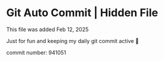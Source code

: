 # Git Auto Commit | Hidden File

This file was added Feb 12, 2025

Just for fun and keeping my daily git commit active 🤪

commit number: 941051
